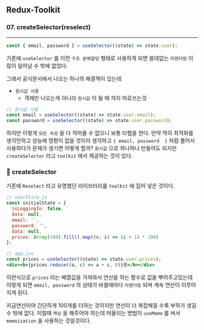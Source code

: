 ## Redux-Toolkit

### 07. createSelector(reselect)
---------------------------------------------

```jsx
const { email, password } = useSelector((state) => state.user);
```

기존에 `useSelector` 를 이런 `구조 분해할당` 형태로 사용하게 되면 쓸데없는 `리렌더링`  이 많이 일어날 수 밖에 없었다.

그래서 공식문서에서 나오는 하나의 해결책이 있는데

- `원시값 사용`
  - 객체만 나오는게 아니라 `원시값` 이 될 때 까지 따로쓰는것

```jsx
// 원시값 사용
const email = useSelector((state) => state.user.email);
const password = useSelector((state) => state.user.password);
```

하지만 이렇게 `모든 속성` 을 다 적어줄 수 없으니 보통 타협을 한다.  만약 딱히 최적화를 생각안하고 성능에 영향이 없을 것이라 생각하고 `{ email, password  }` 처럼 풀어서 사용하다가 문제가 생기면 어떻게 할까?
`원시값` 으로 하나하나 만들어도 되지만 `createSelector` 라고 `toolkit` 에서 제공하는 것이 있다.

### 📌 createSelector

기존에 `Reselect` 라고 유명했던 라이브러리를 `toolkit` 에 집어 넣은 것이다.

```jsx
// userSlice.js
const initialState = {
  isLoggingIn: false,
  data: null,
  email: '',
  password: '',
  data: null,
  prices: Array(100).fill().map((v, i) => (i + 1) * 100)
};

// app.jsx
const prices = useSelector((state) => state.user.prices);
<div><b>{prices.reduce((a, c) => a + c, 0)}원</b></div>
```

이런식으로 `prices` 라는 배열값을 가져와서 연산을 하는 함수로 값을 뿌려주고있는데 이렇게 되면 `email, password` 의 상태가 바뀔때마다 `리렌더링` 되며 계속 연산이 이루어지게 된다.

지금연산이야 간단하게 100개를 더하는 것이지만 연산이 더 복잡해질 수록 부하가 생길 수 밖에 없다.
이럴때 `캐싱` 을 해주어야 하는데 떠올리는 방법이 `useMemo` 를 써서 `memoization` 을 사용하는 것일것이다.